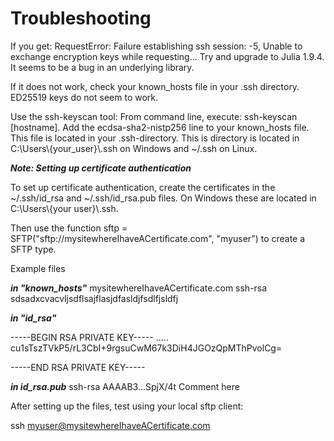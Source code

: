 # Troubleshooting

If you get: RequestError: Failure establishing ssh session: -5, Unable to exchange encryption keys while requesting... Try and upgrade to Julia 1.9.4. It seems to be a bug in an underlying library.


If it does not work, check your known_hosts file in your .ssh directory. ED25519 keys do not seem to work.

Use the ssh-keyscan tool: From command line, execute: ssh-keyscan [hostname]. Add the ecdsa-sha2-nistp256 line to your known_hosts file. This file is located in your .ssh-directory. This is directory is located in C:\Users\\{your_user}\\.ssh on Windows and ~/.ssh on Linux.


___Note: Setting up certificate authentication___

To set up certificate authentication, create the certificates in the ~/.ssh/id_rsa and ~/.ssh/id_rsa.pub files. On Windows these are located in C:\Users\\{your user}\\.ssh. 

Then use the function  sftp = SFTP("sftp://mysitewhereIhaveACertificate.com", "myuser") to create a SFTP type.

Example files

___in "known_hosts"___
mysitewhereIhaveACertificate.com ssh-rsa sdsadxcvacvljsdflsajflasjdfasldjfsdlfjsldfj

___in "id_rsa"___

-----BEGIN RSA PRIVATE KEY-----
.....
cu1sTszTVkP5/rL3CbI+9rgsuCwM67k3DiH4JGOzQpMThPvolCg=

-----END RSA PRIVATE KEY-----

___in id_rsa.pub___
ssh-rsa AAAAB3...SpjX/4t Comment here

After setting up the files, test using your local sftp client:

ssh myuser@mysitewhereIhaveACertificate.com






